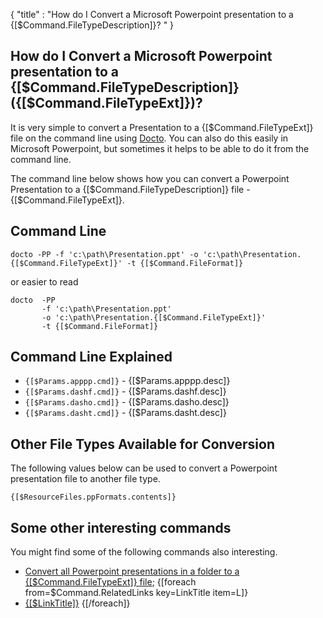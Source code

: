{
    "title" : "How do I Convert a Microsoft Powerpoint presentation to a {[$Command.FileTypeDescription]}? " 
}

How do I Convert a Microsoft Powerpoint presentation to a {[$Command.FileTypeDescription]} ({[$Command.FileTypeExt]})?         
-

It is very simple to convert a Presentation to a {[$Command.FileTypeExt]} file  on the command line using [Docto](https://github.com/tobya/docto). You can also do this easily in Microsoft Powerpoint, but sometimes it helps to be able to do it from the command line.  

The command line below shows how you can convert a Powerpoint Presentation to a {[$Command.FileTypeDescription]} file - {[$Command.FileTypeExt]}.

Command Line 
-

 ````
 docto -PP -f 'c:\path\Presentation.ppt' -o 'c:\path\Presentation.{[$Command.FileTypeExt]}' -t {[$Command.FileFormat]}
 ````
 or easier to read
 ````
 docto  -PP  
        -f 'c:\path\Presentation.ppt' 
        -o 'c:\path\Presentation.{[$Command.FileTypeExt]}' 
        -t {[$Command.FileFormat]}
 ````

Command Line Explained 
-

 - `{[$Params.apppp.cmd]}` -  {[$Params.apppp.desc]}
 - `{[$Params.dashf.cmd]}` -  {[$Params.dashf.desc]} 
 - `{[$Params.dasho.cmd]}` -  {[$Params.dasho.desc]}
 - `{[$Params.dasht.cmd]}` -  {[$Params.dasht.desc]}


Other File Types Available for Conversion
-

The following values below can be used to convert a Powerpoint presentation file to another file type.


````
{[$ResourceFiles.ppFormats.contents]}
````



Some other interesting commands
-

You might find some of the following commands also interesting.

- [Convert all Powerpoint presentations in a folder to a {[$Command.FileTypeExt]} file](ConvertDirPPTToFile{[$Command.FileTypeExt]}.md);
{[foreach from=$Command.RelatedLinks key=LinkTitle item=L]}
 - [{[$LinkTitle]}]({[$L]})
{[/foreach]}    

